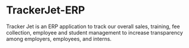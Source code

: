 # TrackerJet-ERP
Tracker Jet is an ERP application to track our overall sales, training, fee collection, employee and student management to increase transparency among employers, employees, and interns.
